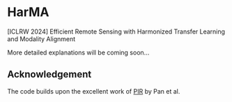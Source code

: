 # HarMA

[ICLRW 2024] Efficient Remote Sensing with Harmonized Transfer Learning and Modality Alignment

More detailed explanations will be coming soon...



## Acknowledgement

The code builds upon the excellent work of [PIR](https://github.com/jaychempan/PIR) by Pan et al.
